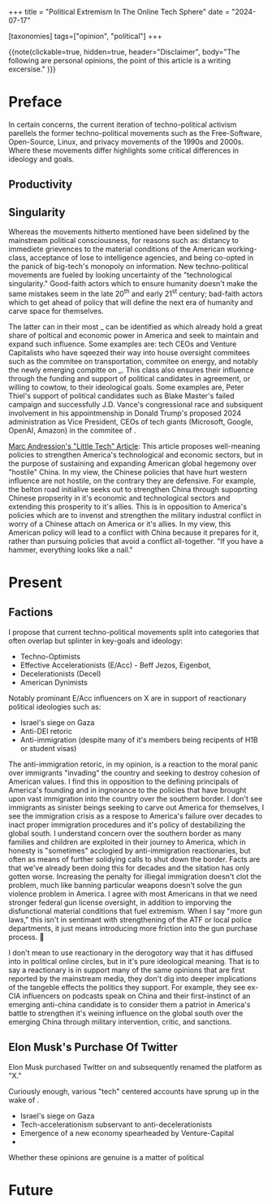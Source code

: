 +++
title = "Political Extremism In The Online Tech Sphere"
date = "2024-07-17"

[taxonomies]
tags=["opinion", "political"]
+++

{{note(clickable=true, hidden=true,
    header="Disclaimer",
    body="The following are personal opinions, the point of this article is a writing excersise."
    )}}

# Preface 
In certain concerns, the current iteration of techno-political activism parellels the former techno-political movements such as the Free-Software, Open-Source, Linux, and privacy movements of the 1990s and 2000s. Where these movements differ highlights some critical differences in ideology and goals. 


## Productivity
## Singularity 
Whereas the movements hitherto mentioned have been sidelined by the mainstream political consciousness, for reasons such as: distancy to immediete grievences to the material conditions of the American working-class, acceptance of lose to intelligence agencies, and being co-opted in the panick of big-tech's monopoly on information. New techno-political movements are fueled by looking uncertainty of the "technological singularity." Good-faith actors which to ensure humanity doesn't make the same mistakes seem in the late 20<sup>th</sup> and early 21<sup>st</sup> century; bad-faith actors which to get ahead of policy that will define the next era of humanity and carve space for themselves. 

The latter can in their most \_ can be identified as which already hold a great share of poltical and economic power in America and seek to maintain and expand such influence. Some examples are: tech CEOs and Venture Capitalists who have sqeezed their way into house oversight commitees such as the commitee on transportation, commitee on energy, and notably the newly emerging compitte on \_. This class also ensures their influence through the funding and support of political candidates in agreement, or willing to cowtow, to their ideological goals. Some examples are, Peter Thiel's support of political candidates such as Blake Master's failed campaign and successfully J.D. Vance's congressional race and subsiquent involvement in his appointmenship in Donald Trump's proposed 2024 administration as Vice President, CEOs of tech giants (Microsoft, Google, OpenAI, Amazon) in the commitee of .


[Marc Andression's "Little Tech" Article](https://a16z.com/the-little-tech-agenda/): 
This article proposes well-meaning policies to strengthen America's technological and economic sectors, but in the purpose of sustaining and expanding American global hegemony over "hostile" China. In my view, the Chinese policies that have hurt western influence are not hostile, on the contrary they are defensive. For example, the belton road initialive seeks out to strengthen China through supoprting Chinese propserity in it's economic and technological sectors and extending this prosperity to it's allies. This is in opposition to America's policies which are to invenst and strengthen the military industral conflict in worry of a Chinese attach on America or it's allies. In my view, this American policy will lead to a conflict with China because it prepares for it, rather than pursuing policies that avoid a conflict all-together. "If you have a hammer, everything looks like a nail."
# Present
## Factions
I propose that current techno-political movements split into categories that often overlap but splinter in key-goals and ideology: 
- Techno-Optimists 
- Effective Accelerationists (E/Acc) - Beff Jezos, Eigenbot, 
- Decelerationists (Decel)
- American Dynimists

Notably prominant E/Acc influencers on X are in support of reactionary political ideologies such as: 
- Israel's siege on Gaza
- Anti-DEI retoric
- Anti-immigration (despite many of it's members being recipents of H1B or student visas)

The anti-immigration retoric, in my opinion, is a reaction to the moral panic over immigrants "invading" the country and seeking to destroy cohesion of American values. I find this in opposition to the defining principals of America's founding and in ingnorance to the policies that have brought upon vast immigration into the country over the southern border. I don't see immigrants as sinister beings seeking to carve out America for themselves, I see the immigration crisis as a respose to America's failure over decades to inact proper immigration procedures and it's policy of destabilizing the global south. I understand concern over the southern border as many families and children are exploited in their journey to America, which in honesty is "sometimes" acclogied by anti-immigration reactionaries, but often as means of further solidying calls to shut down the border. Facts are that we've already been doing this for decades and the sitation has only gotten worse. Increasing the penalty for illiegal immigration doesn't clot the problem, much like banning particular weapons doesn't solve the gun violence problem in America. I agree with most Americans in that we need stronger federal gun license oversight, in addition to imporving the disfunctional material conditions that fuel extremism. When I say "more gun laws," this isn't in sentimant with strengthening of the ATF or local police departments, it just means introducing more friction into the gun purchase process. 

I don't mean to use reactionary in the derogotory way that it has diffused into in political online circles, but in it's pure ideological meaning. That is to say a reactionary is in support many of the same opinions that are first reported by the mainstream media, they don't dig into deeper implications of the tangeble effects the politics they support. For example, they see ex-CIA influencers on podcasts speak on China and their first-instinct of an emerging anti-china candidate is to consider them a patriot in America's battle to strengthen it's weining influence on the global south over the emerging China through military intervention, critic, and sanctions.

### 



## Elon Musk's Purchase Of Twitter
Elon Musk purchased Twitter on  and subsequently renamed the platform as "X." 


Curiously enough, various "tech" centered accounts have sprung up in the wake of . 
- Israel's siege on Gaza
- Tech-accelerationism subservant to anti-decelerationists 
- Emergence of a new economy spearheaded by Venture-Capital
- 

Whether these opinions are genuine is a matter of political 


# Future
